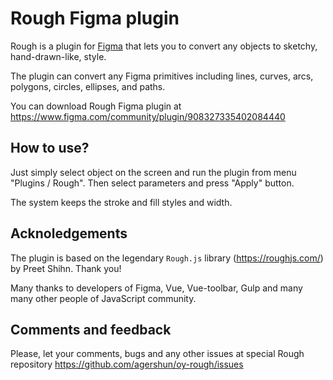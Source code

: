# Rough Figma plugin

Rough is a plugin for [Figma](https://figma.com)  that lets you to convert any objects to sketchy, hand-drawn-like, style. 

The plugin can convert any Figma primitives including lines, curves, arcs, polygons, circles, ellipses, and paths. 

You can download Rough Figma plugin at https://www.figma.com/community/plugin/908327335402084440

## How to use?

Just simply select object on the screen and run the plugin from menu "Plugins / Rough".
Then select parameters and press "Apply" button.

The system keeps the stroke and fill styles and width.

## Acknoledgements

The plugin is based on the legendary `Rough.js` library (https://roughjs.com/) by Preet Shihn. Thank you!  

Many thanks to developers of Figma, Vue, Vue-toolbar, Gulp and many many other people of JavaScript community.

## Comments and feedback

Please, let your comments, bugs and any other issues at special Rough repository https://github.com/agershun/oy-rough/issues
